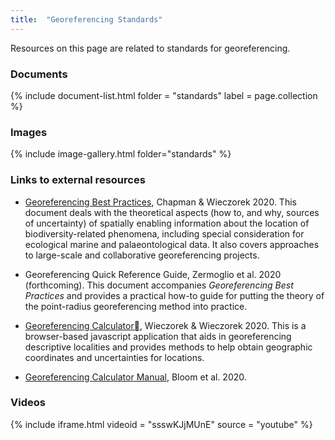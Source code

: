 ```yaml
---
title:  "Georeferencing Standards"
---
```


Resources on this page are related to standards for georeferencing.

### Documents

{% include document-list.html folder = "standards" label = page.collection %}

### Images

{% include image-gallery.html folder="standards" %}

### Links to external resources

- [Georeferencing Best Practices](https://doi.org/10.15468/doc-gg7h-s853), Chapman & Wieczorek 2020. This document deals with the theoretical aspects (how to, and why, sources of uncertainty) of spatially enabling information about the location of biodiversity-related phenomena, including special consideration for ecological marine and palaeontological data. It also covers approaches to large-scale and collaborative georeferencing projects.

- Georeferencing Quick Reference Guide, Zermoglio et al. 2020 (forthcoming). This document accompanies _Georeferencing Best Practices_ and provides a practical how-to guide for putting the theory of the point-radius georeferencing method into practice.

- [Georeferencing Calculator](http://georeferencing.org/georefcalculator/gc.htm), Wieczorek & Wieczorek 2020. This is a browser-based javascript application that aids in georeferencing descriptive localities and provides methods to help obtain geographic coordinates and uncertainties for locations.

- [Georeferencing Calculator Manual](http://georeferencing.org/georefcalculator/docs/GeoreferencingCalculatorManual.pdf), Bloom et al. 2020.

### Videos

{% include iframe.html videoid = "ssswKJjMUnE" source = "youtube" %}
